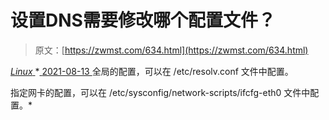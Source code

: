 <!--yml
category: 未分类
date: 0001-01-01 00:00:00
--->

# 设置DNS需要修改哪个配置文件？

> 原文：[https://zwmst.com/634.html](https://zwmst.com/634.html)

   [ *Linux* ](https://zwmst.com/linux)*[ <time datetime="2021-08-14T07:41:48+08:00"> 2021-08-13 </time> ](https://zwmst.com/634.html)  全局的配置，可以在 /etc/resolv.conf 文件中配置。

指定网卡的配置，可以在 /etc/sysconfig/network-scripts/ifcfg-eth0 文件中配置。*